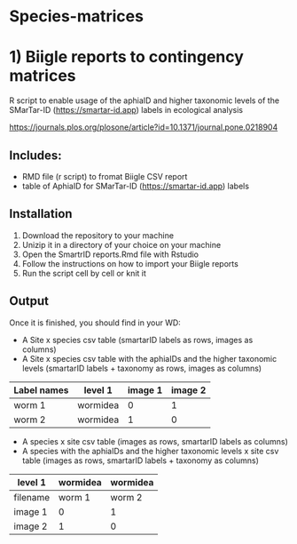 # Species-matrices

# 1) Biigle reports to contingency matrices
R script to enable usage of the aphiaID and higher taxonomic levels of the SMarTar-ID (https://smartar-id.app) labels in ecological analysis

https://journals.plos.org/plosone/article?id=10.1371/journal.pone.0218904 

## Includes: 
- RMD file (r script) to fromat Biigle CSV report 
- table of AphiaID for SMarTar-ID (https://smartar-id.app) labels 

## Installation 
1) Download the repository to your machine 
2) Unizip it in a directory of your choice on your machine
3) Open the SmartrID reports.Rmd file with Rstudio 
4) Follow the instructions on how to import your Biigle reports 
5) Run the script cell by cell or knit it 

## Output
Once it is finished, you should find in your WD: 

- A Site x species csv table (smartarID labels as rows, images as columns) 
- A Site x species csv table with the aphiaIDs and the higher taxonomic levels (smartarID labels + taxonomy as rows, images as columns)

| Label names  | level 1 | image 1 | image 2 |
| ------------- | ------------- | ------------- | ------------- |
| worm 1  | wormidea | 0 | 1 |
| worm 2  | wormidea | 1  | 0 |

- A species x site csv table (images as rows, smartarID labels as columns)
- A species with the aphiaIDs and the higher taxonomic levels x site csv table (images as rows, smartarID labels + taxonomy as columns)

| level 1 | wormidea | wormidea |
| ------------- | ------------- | ------------- |
| filename | worm 1 | worm 2 |
| image 1  | 0 | 1 |
| image 2  | 1  | 0 |









